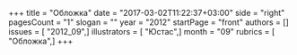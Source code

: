 +++
title = "Обложка"
date = "2017-03-02T11:22:37+03:00"
side = "right"
pagesCount = "1"
slogan = ""
year = "2012"
startPage = "front"
authors = []
issues = [ "2012_09",]
illustrators = [ "Юстас",]
month = "09"
rubrics = [ "Обложка",]
+++
